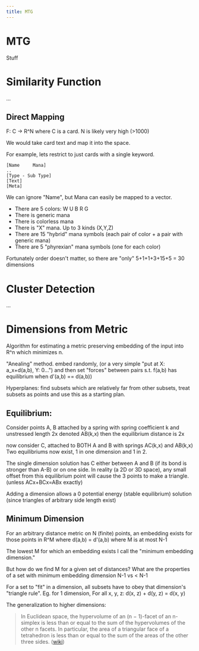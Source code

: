 ```yaml
---
title: MTG
---
```


# MTG
Stuff




# Similarity Function
...

## Direct Mapping
F: C -> R^N
where C is a card. N is likely very high (>1000)

We would take card text and map it into the space.

For example, lets restrict to just cards with a single keyword.
```
[Name     Mana]
..
[Type - Sub Type]
[Text]
[Meta]
```
We can ignore "Name", but Mana can easily be mapped to a vector.
* There are 5 colors: W U B R G
* There is generic mana
* There is colorless mana
* There is "X" mana. Up to 3 kinds (X,Y,Z)
* There are 15 "hybrid" mana symbols (each pair of color + a pair with generic mana)
* There are 5 "phyrexian" mana symbols (one for each color)

Fortunately order doesn't matter, so there are "only" 5+1+1+3+15+5 = 30 dimensions


# Cluster Detection
...

# Dimensions from Metric
Algorithm for estimating a metric preserving embedding of the input into
R^n which minimizes n.

"Anealing" method. embed randomly, (or a very simple "put at X: a_x+d(a,b), Y: 0...") and then set "forces" between pairs s.t. f(a,b) has equilibrium when d'(a,b) == d(a,b))

Hyperplanes: find subsets which are relatively far from other subsets, treat subsets as points and use this as a starting plan.

## Equilibrium:

Consider points A, B attached by a spring with spring coefficient k and unstressed length 2x denoted AB(k,x)
then the equilibrium distance is 2x

now consider C, attached to BOTH A and B with springs AC(k,x) and AB(k,x)
Two equilibriums now exist, 1 in one dimension and 1 in 2.

The single dimension solution has C either between A and B (if its bond is stronger than A-B) or on one side.
In reality (a 2D or 3D space), any small offset from this equilibrium point will cause the 3 points to make a triangle. (unless ACx+BCx=ABx exactly)

Adding a dimension allows a 0 potential energy (stable equilibrium) solution (since triangles of arbitrary side length exist)

## Minimum Dimension
For an arbitrary distance metric on N (finite) points, an embedding exists for those points in R^M where d(a,b) = d'(a,b)
where M is at most N-1

The lowest M for which an embedding exists I call the "minimum embedding dimension."

But how do we find M for a given set of distances? What are the properties of a set with minimum embedding dimension N-1 vs < N-1

For a set to "fit" in a dimension, all subsets have to obey that dimension's "triangle rule".
Eg. for 1 dimension, For all x, y, z: d(x, z) + d(y, z) = d(x, y)

The generalization to higher dimensions:
> In Euclidean space, the hypervolume of an (n − 1)-facet of an n-simplex is less than or equal 
> to the sum of the hypervolumes of the other n facets. In particular, the area of a triangular face 
> of a tetrahedron is less than or equal to the sum of the areas of the other three sides. ([wiki](https://en.wikipedia.org/wiki/Triangle_inequality#Generalization_to_higher_dimensions))

